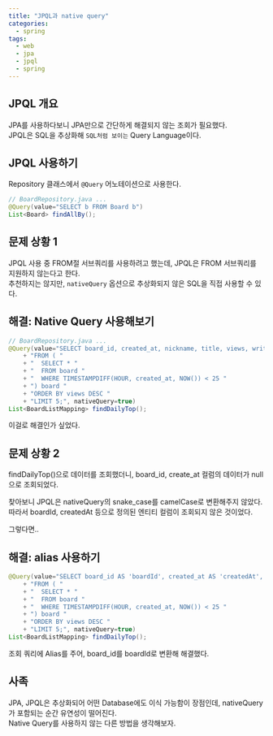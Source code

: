 ```yaml
---
title: "JPQL과 native query"
categories: 
  - spring
tags:
  - web
  - jpa
  - jpql
  - spring
---
```


## JPQL 개요
JPA를 사용하다보니 JPA만으로 간단하게 해결되지 않는 조회가 필요했다.  
JPQL은 SQL을 추상화해 `SQL처럼 보이는` Query Language이다.  

## JPQL 사용하기
Repository 클래스에서 `@Query` 어노테이션으로 사용한다.  
``` java
// BoardRepository.java ...
@Query(value="SELECT b FROM Board b")
List<Board> findAllBy();
```

## 문제 상황 1
JPQL 사용 중 FROM절 서브쿼리를 사용하려고 했는데, JPQL은 FROM 서브쿼리를 지원하지 않는다고 한다.  
추천하지는 않지만, `nativeQuery` 옵션으로 추상화되지 않은 SQL을 직접 사용할 수 있다.  

## 해결: Native Query 사용해보기
``` java
// BoardRepository.java ...
@Query(value="SELECT board_id, created_at, nickname, title, views, writer "
    + "FROM ( "
    + "  SELECT * "
    + "  FROM board "
    + "  WHERE TIMESTAMPDIFF(HOUR, created_at, NOW()) < 25 "
    + ") board "
    + "ORDER BY views DESC "
    + "LIMIT 5;", nativeQuery=true)
List<BoardListMapping> findDailyTop();
```
이걸로 해결인가 싶었다.  

## 문제 상황 2
findDailyTop()으로 데이터를 조회했더니, board_id, create_at 컬럼의 데이터가 null으로 조회되었다.  

찾아보니 JPQL은 nativeQuery의 snake_case를 camelCase로 변환해주지 않았다.  
따라서 boardId, createdAt 등으로 정의된 엔티티 컬럼이 조회되지 않은 것이었다.  

그렇다면..  

## 해결: alias 사용하기
``` java
@Query(value="SELECT board_id AS 'boardId', created_at AS 'createdAt', nickname, title, views, writer "
    + "FROM ( "
    + "  SELECT * "
    + "  FROM board "
    + "  WHERE TIMESTAMPDIFF(HOUR, created_at, NOW()) < 25 "
    + ") board "
    + "ORDER BY views DESC "
    + "LIMIT 5;", nativeQuery=true)
List<BoardListMapping> findDailyTop();
```
조회 쿼리에 Alias를 주어, board_id를 boardId로 변환해 해결했다.  

## 사족
JPA, JPQL은 추상화되어 어떤 Database에도 이식 가능함이 장점인데, nativeQuery가 포함되는 순간 유연성이 떨어진다.  
Native Query를 사용하지 않는 다른 방법을 생각해보자.